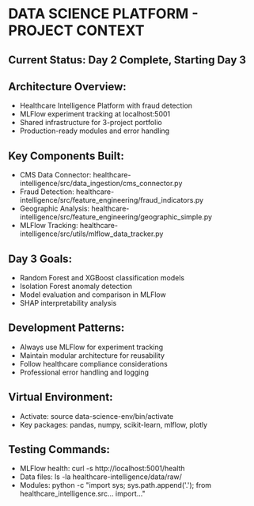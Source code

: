 # DATA SCIENCE PLATFORM - PROJECT CONTEXT

## Current Status: Day 2 Complete, Starting Day 3

## Architecture Overview:
- Healthcare Intelligence Platform with fraud detection
- MLFlow experiment tracking at localhost:5001  
- Shared infrastructure for 3-project portfolio
- Production-ready modules and error handling

## Key Components Built:
- CMS Data Connector: healthcare-intelligence/src/data_ingestion/cms_connector.py
- Fraud Detection: healthcare-intelligence/src/feature_engineering/fraud_indicators.py
- Geographic Analysis: healthcare-intelligence/src/feature_engineering/geographic_simple.py
- MLFlow Tracking: healthcare-intelligence/src/utils/mlflow_data_tracker.py

## Day 3 Goals:
- Random Forest and XGBoost classification models
- Isolation Forest anomaly detection  
- Model evaluation and comparison in MLFlow
- SHAP interpretability analysis

## Development Patterns:
- Always use MLFlow for experiment tracking
- Maintain modular architecture for reusability
- Follow healthcare compliance considerations
- Professional error handling and logging

## Virtual Environment:
- Activate: source data-science-env/bin/activate
- Key packages: pandas, numpy, scikit-learn, mlflow, plotly

## Testing Commands:
- MLFlow health: curl -s http://localhost:5001/health
- Data files: ls -la healthcare-intelligence/data/raw/
- Modules: python -c "import sys; sys.path.append('.'); from healthcare_intelligence.src... import..."
